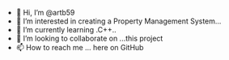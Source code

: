- 👋 Hi, I’m @artb59
- 👀 I’m interested in creating a Property Management System...
- 🌱 I’m currently learning .C++..
- 💞️ I’m looking to collaborate on ...this project 
- 📫 How to reach me ... here on GitHub

<!---
artb59/artb59 is a ✨ special ✨ repository because its `README.md` (this file) appears on your GitHub profile.
You can click the Preview link to take a look at your changes.
--->
